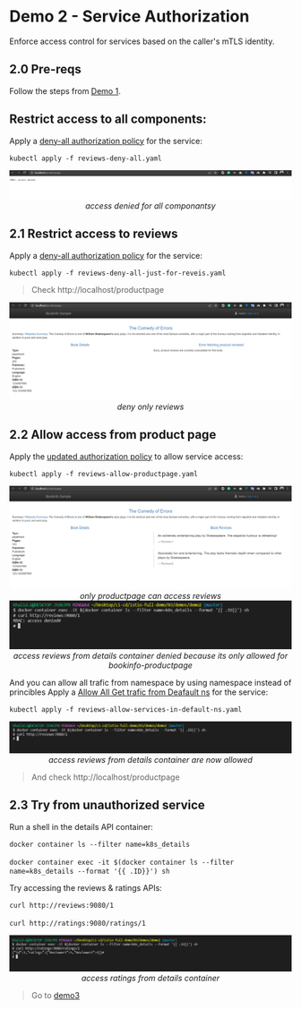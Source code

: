 # Demo 2 - Service Authorization

Enforce access control for services based on the caller's mTLS identity.

## 2.0 Pre-reqs

Follow the steps from [Demo 1](../demo1/README.md).

## Restrict access to all components:
Apply a [deny-all authorization policy](reviews-deny-all.yaml) for the service:

```
kubectl apply -f reviews-deny-all.yaml
```

<div align="center">
<img src="screenshots/access-denied-for-all-componants.png">
<i>access denied for all componantsy</i>
</div>

## 2.1 Restrict access to reviews

Apply a [deny-all authorization policy](reviews-deny-all-just-for-reveis.yaml) for the service:

```
kubectl apply -f reviews-deny-all-just-for-reveis.yaml
```

> Check http://localhost/productpage

<div align="center">
<img src="screenshots/deny-only-reviews.png">
<i>deny only reviews</i>
</div>

## 2.2 Allow access from product page

Apply the [updated authorization policy](reviews-allow-productpage.yaml) to allow service access:

```
kubectl apply -f reviews-allow-productpage.yaml
```
<div align="center">
<img src="screenshots/only-productpage-can-access-reviews.png">
<i>only productpage can access reviews</i>
</div>

<div align="center">
<img src="screenshots/access-reviews-from-details-container.png">
<i>access reviews from details container denied because its only allowed for bookinfo-productpage</i>
</div>

And you can allow all trafic from namespace by using namespace instead of princibles
Apply a [Allow All Get trafic from Deafault ns](reviews-allow-services-in-default-ns.yaml) for the service:
```
kubectl apply -f reviews-allow-services-in-default-ns.yaml
```
<div align="center">
<img src="screenshots/access-reviews-from-details-container-2.png">
<i>access reviews from details container are now allowed</i>
</div>

> And check http://localhost/productpage

## 2.3 Try from unauthorized service

Run a shell in the details API container:

```
docker container ls --filter name=k8s_details

docker container exec -it $(docker container ls --filter name=k8s_details --format '{{ .ID}}') sh
```

Try accessing the reviews & ratings APIs:

```
curl http://reviews:9080/1

curl http://ratings:9080/ratings/1
```

<div align="center">
<img src="screenshots/access-ratings-from-details-container.png">
<i>access ratings from details container</i>
</div>



> Go to [demo3](../demo3/README.md)